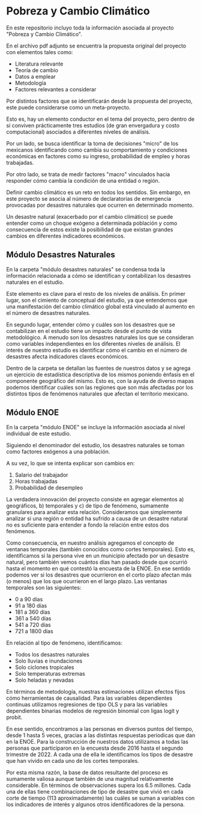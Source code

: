 # Pobreza y Cambio Climático

En este repositorio incluyo toda la información asociada al proyecto "Pobreza y Cambio Climático".

En el archivo pdf adjunto se encuentra la propuesta original del proyecto con elementos tales como:
- Literatura relevante
- Teoría de cambio 
- Datos a emplear 
- Metodología 
- Factores relevantes a considerar

Por distintos factores que se identificarán desde la propuesta del proyecto, este puede considerarse como un meta-proyecto.

Esto es, hay un elemento conductor en el tema del proyecto, pero dentro de sí conviven prácticamente tres estudios (de gran envergadura y costo computacional) asociados a diferentes niveles de análisis.

Por un lado, se busca identificar la toma de decisiones "micro" de los mexicanos identificando como cambia su comportamiento y condiciones económicas en factores como su ingreso, probabilidad de empleo y horas trabajadas.

Por otro lado, se trata de medir factores "macro" vinculados hacia responder cómo cambia la condición de una entidad o región.

Definir cambio climático es un reto en todos los sentidos. Sin embargo, en este proyecto se asocia al número de declaratorias de emergencia provocadas por desastres naturales que ocurren en determinado momento.

Un desastre natural (exacerbado por el cambio climático) se puede entender como un choque exógeno a determinada población y como consecuencia de estos existe la posibilidad de que existan grandes cambios en diferentes indicadores económicos.

## Módulo Desastres Naturales

En la carpeta "módulo desastres naturales" se condensa toda la información relacionada a cómo se identifican y contabilizan los desastres naturales en el estudio. 

Este elemento es clave para el resto de los niveles de análisis. En primer lugar, son el cimiento de conceptual del estudio, ya que entendemos que una manifestación del cambio climático global está vinculado al aumento en el número de desastres naturales. 

En segundo lugar, entender cómo y cuáles son los desastres que se contabilizan en el estudio tiene un impacto desde el punto de vista metodológico. A menudo son los desastres naturales los que se consideran como variables independientes en los diferentes niveles de análisis. El interés de nuestro estudio es identificar cómo el cambio en el número de desastres afecta indicadores claves económicos.

Dentro de la carpeta se detallan las fuentes de nuestros datos y se agrega un ejercicio de estadística descriptiva de los mismos poniendo énfasis en el componente geográfico del mismo. Esto es, con la ayuda de diverso mapas podemos identificar cuáles son las regiones que son más afectadas por los distintos tipos de fenómenos naturales que afectan el territorio mexicano.

## Módulo ENOE

En la carpeta "módulo ENOE" se incluye la información asociada al nivel individual de este estudio. 

Siguiendo el denominador del estudio, los desastres naturales se toman como factores exógenos a una población. 

A su vez, lo que se intenta explicar son cambios en:
1. Salario del trabajador
2. Horas trabajadas 
3. Probabilidad de desempleo

La verdadera innovación del proyecto consiste en agregar elementos a) geográficos, b) temporales y c) de tipo de fenómeno, sumamente granulares para analizar esta relación. Consideramos que simplemente analizar si una región o entidad ha sufrido a causa de un desastre natural no es suficiente para entender a fondo la relación entre estos dos fenómenos.

Como consecuencia, en nuestro análisis agregamos el concepto de ventanas temporales (también conocidos como cortes temporales). Esto es, identificamos si la persona vive en un municipio afectado por un desastre natural, pero también vemos cuántos días han pasado desde que ocurrió hasta el momento en qué contestó la encuesta de la ENOE. En ese sentido podemos ver si los desastres que ocurrieron en el corto plazo afectan más (o menos) que los que ocurrieron en el largo plazo. 
Las ventanas temporales son las siguientes:
- 0 a 90 días
- 91 a 180 días
- 181 a 360 días
- 361 a 540 días
- 541 a 720 días
- 721 a 1800 días

En relación al tipo de fenómeno, identificamos:
- Todos los desastres naturales
- Solo lluvias e inundaciones
- Solo ciclones tropicales
- Solo temperaturas extremas
- Solo heladas y nevadas

En términos de metodología, nuestras estimaciones utilizan efectos fijos cómo herramientas de causalidad. Para las variables dependientes continuas utilizamos regresiones de tipo OLS y para las variables dependientes binarias modelos de regresión binomial con ligas logit y probit.

En ese sentido, encontramos a las personas en diversos puntos del tiempo, desde 1 hasta 5 veces, gracias a las distintas respuestas períodicas que dan en la ENOE.
Para la construcción de nuestros datos utilizamos a todas las personas que participaron en la encuesta desde 2016 hasta el segundo trimestre de 2022. A cada una de ella le identificamos los tipos de desastre que han vivido en cada uno de los cortes temporales.

Por esta misma razón, la base de datos resultante del proceso es sumamente valiosa aunque también de una magnitud relativamente considerable. En términos de observaciones supera los 6.5 millones. Cada una de ellas tiene combinaciones de tipo de desastre que vivió en cada corte de tiempo (113 aproximadamente) las cuáles se suman a variables con los indicadores de interés y algunos otros identificadores de la persona.
